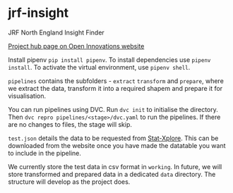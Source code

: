 # jrf-insight
JRF North England Insight Finder

[Project hub page on Open Innovations website](https://open-innovations.org/projects/jrf/north-insight-finder/)

Install pipenv `pip install pipenv`. To install dependencies use `pipenv install`. To activate the virtual environment, use `pipenv shell`. 

`pipelines` contains the subfolders - `extract` `transform` and `prepare`, where we extract the data, transform it into a required shapem and prepare it for visualisation.

You can run pipelines using DVC. Run `dvc init` to initialise the directory. Then `dvc repro pipelines/<stage>/dvc.yaml` to run the pipelines. If there are no changes to files, the stage will skip.

`test.json` details the data to be requested from [Stat-Xplore](https://stat-xplore.dwp.gov.uk/webapi/jsf/login.xhtml). This can be downloaded from the website once you have made the datatable you want to include in the pipeline.

We currently store the test data in csv format in `working`. In future, we will store transformed and prepared data in a dedicated `data` directory. The structure will develop as the project does.
